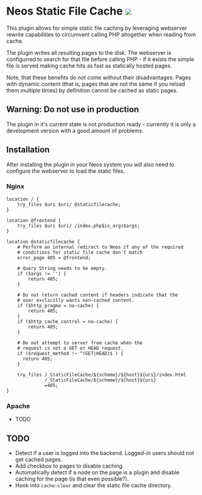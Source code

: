 # Neos Static File Cache ![](https://api.travis-ci.org/j6s/neos-static-file-cache.svg?branch=development)

This plugin allows for simple static file caching by leveraging webserver
rewrite capabilities to circumvent calling PHP altogether when reading from cache.

The plugin writes all resulting pages to the disk. The webserver is configurred to search
for that file before calling PHP - if it exists the simple file is served making cache hits
as fast as statically hosted pages.

Note, that these benefits do not come without their disadvantages: Pages with dynamic content
(that is, pages that are not the same if you reload them multiple times) by definition cannot
be cached as static pages.

## Warning: Do not use in production
The plugin in it's current state is not production ready - currently it is only a development
version with a good amount of problems.

## Installation
After installing the plugin in your Neos system you will also need to configure the webserver
to load the static files.

### Nginx
```
location / {
    try_files $uri $uri/ @staticfilecache;
}

location @frontend {
    try_files $uri $uri/ /index.php$is_args$args;
}

location @staticfilecache {
    # Perform an internal redirect to Neos if any of the required
    # conditions for static file cache don't match
    error_page 405 = @frontend;
    
    # Query String needs to be empty.
    if ($args != '') {
        return 405;
    }
    
    # Do not return cached content if headers indicate that the
    # user exclicitly wants non-cached content.
    if ($http_pragma = no-cache) {
        return 405;
    }
    if ($http_cache_control = no-cache) {
        return 405;
    }

    # Do not attempt to server from cache when the
    # request is not a GET or HEAD request.
    if ($request_method !~ ^(GET|HEAD)$ ) {
      return 405;
    }

    try_files /_StaticFileCache/${scheme}/${host}${uri}/index.html
              /_StaticFileCache/${scheme}/${host}${uri}
              =405;
}
```

### Apache
- TODO

## TODO
- Detect if a user is logged into the backend. Logged-in users should not get cached pages.
- Add checkbox to pages to disable caching.
- Automatically detect if a node on the page is a plugin and disable caching for the page (is that even possible?).
- Hook into `cache:clear` and clear the static file cache directory.
